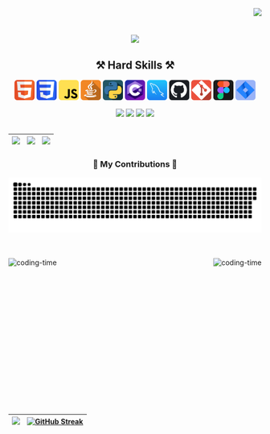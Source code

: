 <img align="right" src="https://komarev.com/ghpvc/?username=trechds&color=02D5DB"><br>
<h2 align="center">
    <img align="center" src="https://readme-typing-svg.herokuapp.com/?font=Righteous&size=30&center=true&vCenter=true&width=500&height=70&duration=4000&lines=Hello+World!+👋;+My+name+is+Thiago+Rech!;" />
</h2>
<div  align="center"> 
  <div style="display: inline_block">
    <h2 align="center">⚒️ Hard Skills ⚒️</h2>
    <img align="center" height="40" width="40" alt="html-icon" src="html.png">
    <img align="center" height="40" width="40" alt="css-icon" src="css.png">
    <img align="center" height="40" width="40" alt="js-icon"  src="js.png">
    <img align="center" height="40" width="40" alt="java-icon" src="java.png">
    <img align="center" height="40" width="40" alt="python-icon" src="py.png">
    <img align="center" height="40" width="40" alt="csharp-icon" src="csharp.png">
    <img align="center" height="40" width="40" alt="mysql-icon" src="mysql.png">
    <img align="center" height="40" width="40" alt="github-icon" src="github.png">
    <img align="center" height="40" width="40" alt="git-icon" src="git.png">
    <img align="center" height="40" width="40" alt="figma-icon" src="figma.png">
    <img align="center" height="40" width="40" alt="jira-icon" src="jira.png">
   </div>
    <br/>
    <a href = "https://api.whatsapp.com/send?phone=5554991424628" target="_blank" style="text-decoration: none;">
      <img src="https://img.shields.io/badge/WhatsApp-25D366?style=for-the-badge&logo=whatsapp&logoColor=white" target="_blank">
    </a>
    <a href = "mailto: trechds@gmail.com" target="_blank" style="text-decoration: none;">
      <img src="https://img.shields.io/badge/Gmail-D14836?style=for-the-badge&logo=gmail&logoColor=white" target="_blank">
    </a>
    <a href = "https://www.linkedin.com/in/trechds/" target="_blank" style="text-decoration: none;">
      <img src="https://img.shields.io/badge/-LinkedIn-%230077B5?style=for-the-badge&logo=linkedin&logoColor=white" target="_blank">
    </a>
    <a href = "https://www.instagram.com/thiago.rech/" target="_blank" style="text-decoration: none;">
      <img src="https://img.shields.io/badge/-Instagram-%23E4405F?style=for-the-badge&logo=instagram&logoColor=white" target="_blank">
    </a>
<!--<a href = "https://www.facebook.com/trechds" target="_blank">
      <img src="https://img.shields.io/badge/Facebook-1877F2?style=for-the-badge&logo=facebook&logoColor=white" target="_blank">
    </a> -->
</div>
<br/>

| ![](https://github-readme-stats.vercel.app/api?username=trechds&count_private=true&show_icons=true&theme=react&rank_icon=github&border_radius=10) | ![](http://github-profile-summary-cards.vercel.app/api/cards/repos-per-language?username=trechds&hide=Html&theme=react&border_radius=10) | ![](https://github-readme-stats.vercel.app/api/top-langs/?username=trechds&hide=HTML&langs_count=8&layout=compact&theme=react&border_radius=10&size_weight=0.5&count_weight=0.5&exclude_repo=github-readme-stats) |
| :-: | :-: | :-: |

<h3 align="center">🐍 My Contributions 🐍</h3>

![Snake animation](https://github.com/trechds/trechds/blob/output/github-contribution-grid-snake-dark.svg)

<br/>

<div  align="center"> 
  <div style="display: inline_block"><br>
    <img align="right" height="310" border-radius="10" alt="coding-time" src="https://camo.githubusercontent.com/7de37139d0b4c1ce40865e799b446c0e963a3dd8fb68d239707237c40604fa3d/68747470733a2f2f63646e2e6472696262626c652e636f6d2f75736572732f3733303730332f73637265656e73686f74732f363538313234332f6176656e746f2e676966">
    <img align="left" height="310" border-radius="10" alt="coding-time" src="https://media1.tenor.com/m/ThQRirm0spwAAAAC/samurai-pizza-cats-kyatto-ninden-teyandee.gif">
  </div>
<div align="right">

<br/><br/>

| ![](http://github-profile-summary-cards.vercel.app/api/cards/profile-details?username=trechds&theme=react&border_radius=10) | [![GitHub Streak](https://streak-stats.demolab.com/?user=trechds&theme=react&border_radius=10)](https://git.io/streak-stats) |
| :-: | :-: |


<!-- <h2 align="center">⚡ Stats ⚡</h2>
<br>
<div align=center>
  <img width=390 src="https://github-readme-streak-stats-trechds.vercel.app/?user=trechds&count_private=true&theme=react&border_radius=10" alt="streak stats"/>
  <img width=390 src="https://github-readme-stats-trechds.vercel.app/api?username=trechds&count_private=true&show_icons=true&theme=react&rank_icon=github&border_radius=10" alt="readme stats" />
  <br/>
  <img width=325 align="center" src="https://github-readme-stats-trechds.vercel.app/api/top-langs/?username=trechds&hide=HTML&langs_count=8&layout=compact&theme=react&border_radius=10&size_weight=0.5&count_weight=0.5&exclude_repo=github-readme-stats" alt="top langs" />
</div> -->

<!--
trechds/trechds is a ✨ special ✨ repository because its README.md (this file) appears on your GitHub profile.

Here are some ideas to get you started:
- 💼 I’m currently working at Bloom</li>
- 👨🏻‍🎓 Studying at Brigham Young University-Idaho</li>
- 🌱 Current learning C# and JavaScript</li>
- 🔭 Looking forward to work as a Full Stack Developer</li>
- 👯 I’m looking to collaborate on ...
- 🤔 I’m looking for help with ...
- 💬 Ask me about ...
- 📫 How to reach me: ...
- 😄 Pronouns: ...
- ⚡ Fun fact: ...

![](https://github-readme-streak-stats.herokuapp.com/?user=trechds&theme=react&hide_border=true&date_format=M%20j%5B%2C%20Y%5D&background=1A1B27&stroke=35AFA3&ring=BF91F3&fire=BF91F3&currStreakNum=BF91F3&sideNums=BF91F3&currStreakLabel=BF91F3&sideLabels=BF91F3&dates=35AFA3)

![](http://github-profile-summary-cards.vercel.app/api/cards/stats?username=trechds&theme=react)

-->


